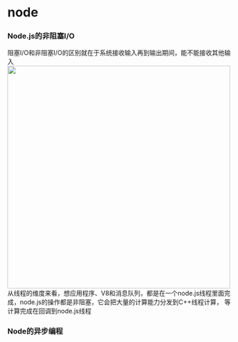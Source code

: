 # node


### Node.js的非阻塞I/O
阻塞I/O和非阻塞I/O的区别就在于系统接收输入再到输出期间，能不能接收其他输入
 <image src="./node.png" width="500px">
从线程的维度来看，想应用程序、V8和消息队列，都是在一个node.js线程里面完成，node.js的操作都是非阻塞，它会把大量的计算能力分发到C++线程计算，
等计算完成在回调到node.js线程

### Node的异步编程





 
